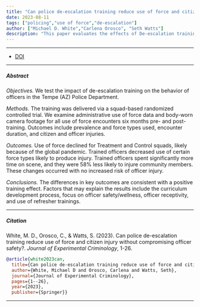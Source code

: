 ```yaml
---
title: "Can police de-escalation training reduce use of force and citizen injury without compromising officer safety?"
date: 2023-08-11
tags: ["policing","use of force","de-escalation"]
author: ["Michael D. White","Carlena Orosco", "Seth Watts"]
description: "This paper evaluates the effects of De-escalation training on use of force and citizen injury. Published in the Journal of Experimental Criminology, 2023." 
---
```


---

+ [DOI](10.1007/s11292-023-09584-8)

---

##### Abstract

*Objectives.* We test the impact of de-escalation training on the behavior of officers in the Tempe (AZ) Police Department.

*Methods.* The training was delivered via a squad-based randomized controlled trial. We examine administrative use of force data and body-worn camera footage for all use of force encounters six months pre- and post-training. Outcomes include prevalence and force types used, encounter duration, and citizen and officer injuries.

*Outcomes.* Use of force declined for Treatment and Control squads, likely because of the global pandemic. Trained officers decreased use of certain force types likely to produce injury. Trained officers spent significantly more time on scene, and they were 58\% less likely to injure community members. These changes occurred with no increased risk of officer injury.

*Conclusions.* The differences in key outcomes are consistent with a positive training effect. Factors that may explain the results include the curriculum development process, focus on officer safety/wellness, officer receptivity, and use of refresher trainings.

---


##### Citation

White, M. D., Orosco, C., \& Watts, S. (2023). Can police de-escalation training reduce use of force and citizen injury without compromising officer safety?. *Journal of Experimental Criminology*, 1-26.

```BibTeX
@article{white2023can,
  title={Can police de-escalation training reduce use of force and citizen injury without compromising officer safety?},
  author={White, Michael D and Orosco, Carlena and Watts, Seth},
  journal={Journal of Experimental Criminology},
  pages={1--26},
  year={2023},
  publisher={Springer}}
```

---
